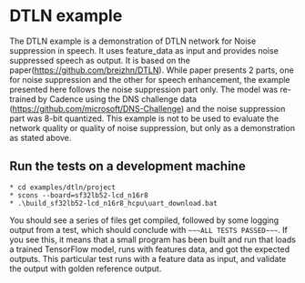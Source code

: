 # DTLN example
The DTLN example is a demonstration of DTLN network for Noise suppression in speech.
It uses feature_data as input and provides noise suppressed speech as output.
It is based on the paper(https://github.com/breizhn/DTLN).
While paper presents 2 parts, one for noise suppression and the other for speech enhancement, 
the example presented here follows the noise suppression part only.
The model was re-trained by Cadence using the DNS challenge data (https://github.com/microsoft/DNS-Challenge) 
and the noise suppression part was 8-bit quantized. 
This example is not to be used to evaluate the network quality or quality of noise suppression, but only as a demonstration as stated above.

## Run the tests on a development machine

```
* cd examples/dtln/project
* scons --board=sf32lb52-lcd_n16r8
* .\build_sf32lb52-lcd_n16r8_hcpu\uart_download.bat
```

You should see a series of files get compiled, followed by some logging output
from a test, which should conclude with `~~~ALL TESTS PASSED~~~`. If you see
this, it means that a small program has been built and run that loads a trained
TensorFlow model, runs with features data, and got the expected
outputs. This particular test runs with a feature data as input,
and validate the output with golden reference output.
